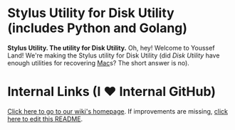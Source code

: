 # Stylus Utility for Disk Utility (includes Python and Golang)

__Stylus Utility. The utility for Disk Utility.__ Oh, hey! Welcome to Youssef Land! We're making the Stylus utility for Disk Utility (did _Disk Utility_ have enough utilities for recovering [Mac](https://apple.com/macos/big-sur)s? The short answer is no).

# Internal Links (I ❤️ Internal GitHub)

[Click here to go to our wiki's homepage](https://github.com/The-Youssef-Nasr-Company/Stylus-Utility-for-Disk-Utility/wiki). If improvements are missing, [click here to edit this README](https://github.com/The-Youssef-Nasr-Company/Stylus-Utility-for-Disk-Utility/edit/main/README.markdown).
